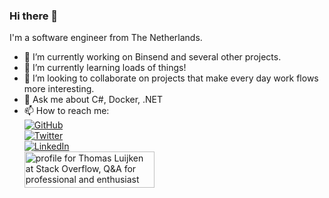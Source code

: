 ### Hi there 👋

I'm a software engineer from The Netherlands.

- 🔭 I’m currently working on Binsend and several other projects.
- 🌱 I’m currently learning loads of things!
- 👯 I’m looking to collaborate on projects that make every day work flows more interesting.
- 💬 Ask me about C#, Docker, .NET
- 📫 How to reach me:<br/>
	<a href="https://github.com/tluijken"><img src="https://img.shields.io/github/followers/tluijken.svg?label=GitHub&style=social" alt="GitHub"></a><br/>
	<a href="https://twitter.com/volittech"><img src="https://img.shields.io/twitter/follow/volittech?label=Twitter&style=social" alt="Twitter"></a><br/>
	<a href="https://www.linkedin.com/in/thomasluijken"><img src="https://img.shields.io/badge/LinkedIn--_.svg?style=social&logo=linkedin" alt="LinkedIn"></a><br/>
  <a href="https://stackoverflow.com/users/758993/thomas-luijken"><img src="https://stackoverflow.com/users/flair/758993.png" width="208" height="58" alt="profile for Thomas Luijken at Stack Overflow, Q&amp;A for professional and enthusiast programmers" title="profile for Thomas Luijken at Stack Overflow, Q&amp;A for professional and enthusiast programmers"></a>
